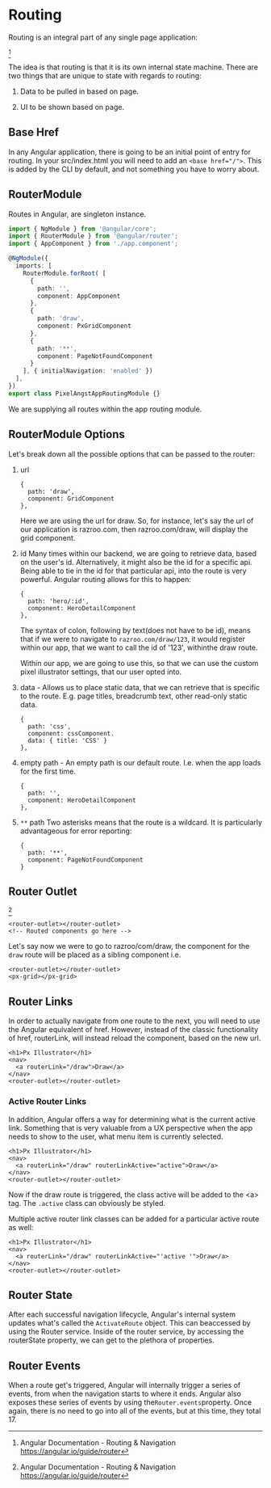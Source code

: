  Routing 
========

Routing is an integral part of any single page application:

[^1]

The idea is that routing is that it is its own internal state machine.
There are two things that are unique to state with regards to routing:

1.  Data to be pulled in based on page.

2.  UI to be shown based on page.

Base Href
---------

In any Angular application, there is going to be an initial point of
entry for routing. In your src/index.html you will need to add an
`<base href="/">`. This is added by the CLI by default, and not
something you have to worry about.

 RouterModule 
-------------

Routes in Angular, are singleton instance.

``` {caption="app.module.ts file"}
import { NgModule } from '@angular/core';
import { RouterModule } from '@angular/router';
import { AppComponent } from './app.component';

@NgModule({
  imports: [
    RouterModule.forRoot( [
      {
        path: '',
        component: AppComponent
      },
      {
        path: 'draw',
        component: PxGridComponent
      },
      {
        path: '**',
        component: PageNotFoundComponent
      }
    ], { initialNavigation: 'enabled' })
  ],
})
export class PixelAngstAppRoutingModule {}
```

We are supplying all routes within the app routing module.

 RouterModule Options 
---------------------

Let's break down all the possible options that can be passed to the
router:

1.  url

        {
          path: 'draw',
          component: GridComponent
        },

    Here we are using the url for draw. So, for instance, let's say the
    url of our application is razroo.com, then razroo.com/draw, will
    display the grid component.

2.  id Many times within our backend, we are going to retrieve data,
    based on the user's id. Alternatively, it might also be the id for a
    specific api. Being able to tie in the id for that particular api,
    into the route is very powerful. Angular routing allows for this to
    happen:

        {
          path: 'hero/:id', 
          component: HeroDetailComponent 
        },

    The syntax of colon, following by text(does not have to be id),
    means that if we were to navigate to `razroo.com/draw/123`, it would
    register within our app, that we want to call the id of '123',
    withinthe draw route.

    Within our app, we are going to use this, so that we can use the
    custom pixel illustrator settings, that our user opted into.

3.  data - Allows us to place static data, that we can retrieve that is
    specific to the route. E.g. page titles, breadcrumb text, other
    read-only static data.

        {
          path: 'css', 
          component: cssComponent.
          data: { title: 'CSS' }
        },

4.  empty path - An empty path is our default route. I.e. when the app
    loads for the first time.

        {
          path: '', 
          component: HeroDetailComponent 
        },

5.  `**` path Two asterisks means that the route is a wildcard. It is
    particularly advantageous for error reporting:

        {
          path: '**',
          component: PageNotFoundComponent 
        }

 Router Outlet 
--------------

[^2]

    <router-outlet></router-outlet>
    <!-- Routed components go here -->

Let's say now we were to go to razroo/com/draw, the component for the
`draw` route will be placed as a sibling component i.e.

    <router-outlet></router-outlet>
    <px-grid></px-grid>  

 Router Links 
-------------

In order to actually navigate from one route to the next, you will need
to use the Angular equivalent of href. However, instead of the classic
functionality of href, routerLink, will instead reload the component,
based on the new url.

    <h1>Px Illustrator</h1>
    <nav>
      <a routerLink="/draw">Draw</a>
    </nav>
    <router-outlet></router-outlet>

### Active Router Links

In addition, Angular offers a way for determining what is the current
active link. Something that is very valuable from a UX perspective when
the app needs to show to the user, what menu item is currently selected.

    <h1>Px Illustrator</h1>
    <nav>
      <a routerLink="/draw" routerLinkActive="active">Draw</a>
    </nav>
    <router-outlet></router-outlet>

Now if the draw route is triggered, the class active will be added to
the \<a\> tag. The `.active` class can obviously be styled.

Multiple active router link classes can be added for a particular active
route as well:

    <h1>Px Illustrator</h1>
    <nav>
      <a routerLink="/draw" routerLinkActive="'active '">Draw</a>
    </nav>
    <router-outlet></router-outlet>

 Router State 
-------------

After each successful navigation lifecycle, Angular's internal system
updates what's called the `ActivateRoute` object. This can beaccessed by
using the Router service. Inside of the router service, by accessing the
routerState property, we can get to the plethora of properties.

 Router Events 
--------------

When a route get's triggered, Angular will internally trigger a series
of events, from when the navigation starts to where it ends. Angular
also exposes these series of events by using the`Router.events`property.
Once again, there is no need to go into all of the events, but at this
time, they total 17.

[^1]: Angular Documentation - Routing & Navigation
    https://angular.io/guide/router

[^2]: Angular Documentation - Routing & Navigation
    https://angular.io/guide/router
